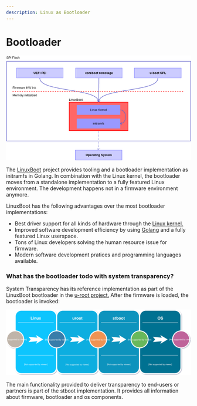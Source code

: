 ```yaml
---
description: Linux as Bootloader
---
```


# Bootloader

![Linux kernel as bootloader/UEFI BDS replacement](../../.gitbook/assets/linuxboot_info.png)

The [LinuxBoot](https://www.linuxboot.org) project provides tooling and a bootloader implementation as initramfs in Golang. In combination with the Linux kernel, the bootloader moves from a standalone implementation to a fully featured Linux environment. The development happens not in a firmware environment anymore.

LinuxBoot has the following advantages over the most bootloader implementations:

* Best driver support for all kinds of hardware through the [Linux kernel.](https://kernel.org)
* Improved software development efficiency by using [Golang](https://www.golang.org) and a fully featured Linux userspace.
* Tons of Linux developers solving the human resource issue for firmware.
* Modern software development pratices and programming languages available.

### What has the bootloader todo with system transparency?

System Transparency has its reference implementation as part of the LinuxBoot bootloader in the [u-root project.](https://github.com/u-root/u-root/tree/stboot) After the firmware is loaded, the bootloader is invoked:

![LinuxBoot with stboot boot flow](../../.gitbook/assets/system-transparency-bootloader%20%281%29.svg)

The main functionality provided to deliver transparency to end-users or partners is part of the stboot implementation. It provides all information about firmware, bootloader and os components. 

